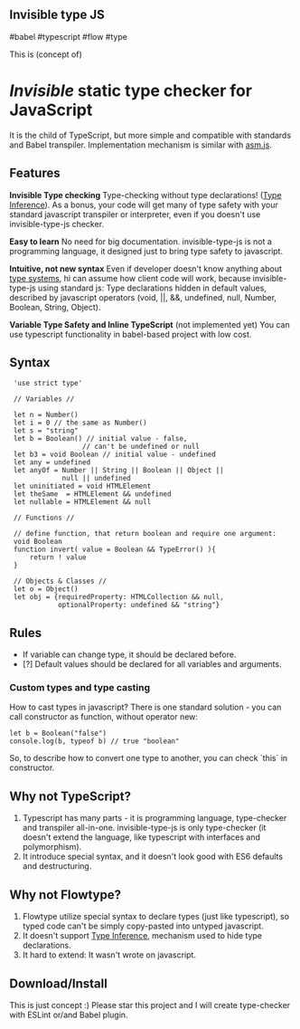 Invisible type JS
-----------------

#babel #typescript #flow #type


This is (concept of)
# _Invisible_ static type checker for JavaScript
It is the child of TypeScript, but more simple and compatible with standards and Babel transpiler. Implementation mechanism is similar with [asm.js][].

## Features

**Invisible Type checking**
Type-checking without type declarations! ([Type Inference][]).
As a bonus, your code will get many of type safety with your standard javascript transpiler or interpreter, even if you doesn't use invisible-type-js checker.
  
**Easy to learn**
No need for big documentation. invisible-type-js is not a programming language, it designed just to bring type safety to javascript.
  
**Intuitive, not new syntax**
Even if developer doesn't know anything about [type systems][], hi can assume how client code will work, because invisible-type-js using standard js:
Type declarations hidden in default values, described by javascript operators (void, ||, &&, undefined, null, Number, Boolean, String, Object).
  
**Variable Type Safety and Inline TypeScript**
(not implemented yet)
You can use typescript functionality in babel-based project with low cost.

## Syntax

     
     'use strict type'
     
     // Variables //
     
     let n = Number()
     let i = 0 // the same as Number()
     let s = "string"
     let b = Boolean() // initial value - false,
                      // can't be undefined or null
     let b3 = void Boolean // initial value - undefined
     let any = undefined
     let anyOf = Number || String || Boolean || Object ||
                 null || undefined
     let uninitiated = void HTMLElement
     let theSame  = HTMLElement && undefined
     let nullable = HTMLElement && null
     
     // Functions //
     
     // define function, that return boolean and require one argument:
     void Boolean
     function invert( value = Boolean && TypeError() ){
         return ! value
     }
     
     // Objects & Classes //
     let o = Object()
     let obj = {requiredProperty: HTMLCollection && null, 
                optionalProperty: undefined && "string"}
    

## Rules

* If variable can change type, it should be declared before.
* [?] Default values should be declared for all variables and arguments.

### Custom types and type casting

How to cast types in javascript? There is one standard solution - you can call constructor as function, without operator new:

    let b = Boolean("false")
    console.log(b, typeof b) // true "boolean"

So, to describe how to convert one type to another, you can check ´this´ in constructor.


## Why not TypeScript?

1. Typescript has many parts - it is programming language, type-checker and transpiler all-in-one. invisible-type-js is only type-checker (it doesn't extend the language, like typescript with interfaces and polymorphism).
2. It introduce special syntax, and it doesn't look good with ES6 defaults and destructuring.

## Why not Flowtype?

1. Flowtype utilize special syntax to declare types (just like typescript), so typed code can't be simply copy-pasted into untyped javascript.
2. It doesn't support [Type Inference], mechanism used to hide type declarations.
3. It hard to extend: It wasn't wrote on javascript.

## Download/Install

This is just concept :)
Please star this project and I will create type-checker with ESLint or/and Babel plugin.


[Type Inference]: https://en.wikipedia.org/wiki/Type_inference
[type systems]: https://en.wikipedia.org/wiki/Type_system
[asm.js]: https://en.wikipedia.org/wiki/Asm.js
